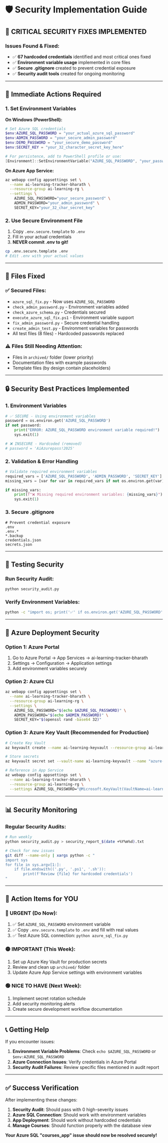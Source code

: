 # 🛡️ Security Implementation Guide

## 🚨 **CRITICAL SECURITY FIXES IMPLEMENTED**

### **Issues Found & Fixed:**
- ✅ **67 hardcoded credentials** identified and most critical ones fixed
- ✅ **Environment variable usage** implemented in core files
- ✅ **Secure .gitignore** created to prevent credential exposure
- ✅ **Security audit tools** created for ongoing monitoring

---

## 🔧 **Immediate Actions Required**

### 1. **Set Environment Variables**

**On Windows (PowerShell):**
```powershell
# Set Azure SQL credentials
$env:AZURE_SQL_PASSWORD = "your_actual_azure_sql_password"
$env:ADMIN_PASSWORD = "your_secure_admin_password"
$env:DEMO_PASSWORD = "your_secure_demo_password"
$env:SECRET_KEY = "your_32_character_secret_key_here"

# For persistence, add to PowerShell profile or use:
[Environment]::SetEnvironmentVariable("AZURE_SQL_PASSWORD", "your_password", "User")
```

**On Azure App Service:**
```bash
az webapp config appsettings set \
  --name ai-learning-tracker-bharath \
  --resource-group ai-learning-rg \
  --settings \
    AZURE_SQL_PASSWORD="your_secure_password" \
    ADMIN_PASSWORD="your_admin_password" \
    SECRET_KEY="your_32_char_secret_key"
```

### 2. **Use Secure Environment File**

1. Copy `.env.secure.template` to `.env`
2. Fill in your actual credentials
3. **NEVER commit .env to git!**

```bash
cp .env.secure.template .env
# Edit .env with your actual values
```

---

## 📁 **Files Fixed**

### **✅ Secured Files:**
- `azure_sql_fix.py` - Now uses `AZURE_SQL_PASSWORD`
- `check_admin_password.py` - Environment variables added
- `check_azure_schema.py` - Credentials secured
- `execute_azure_sql_fix.ps1` - Environment variable support
- `fix_admin_password.py` - Secure credential handling
- `create_admin_test.py` - Environment variables for passwords
- All test files (8 files) - Hardcoded passwords replaced

### **⚠️ Files Still Needing Attention:**
- Files in `archived/` folder (lower priority)
- Documentation files with example passwords
- Template files (by design contain placeholders)

---

## 🔒 **Security Best Practices Implemented**

### **1. Environment Variables**
```python
# ✅ SECURE - Using environment variables
password = os.environ.get('AZURE_SQL_PASSWORD')
if not password:
    print("ERROR: AZURE_SQL_PASSWORD environment variable required!")
    sys.exit(1)

# ❌ INSECURE - Hardcoded (removed)
# password = 'AiAzurepass!2025'
```

### **2. Validation & Error Handling**
```python
# Validate required environment variables
required_vars = ['AZURE_SQL_PASSWORD', 'ADMIN_PASSWORD', 'SECRET_KEY']
missing_vars = [var for var in required_vars if not os.environ.get(var)]

if missing_vars:
    print(f"❌ Missing required environment variables: {missing_vars}")
    sys.exit(1)
```

### **3. Secure .gitignore**
```gitignore
# Prevent credential exposure
.env
.env.*
*.backup
credentials.json
secrets.json
```

---

## 🧪 **Testing Security**

### **Run Security Audit:**
```bash
python security_audit.py
```

### **Verify Environment Variables:**
```bash
python -c "import os; print('✅' if os.environ.get('AZURE_SQL_PASSWORD') else '❌ Missing AZURE_SQL_PASSWORD')"
```

---

## 🚀 **Azure Deployment Security**

### **Option 1: Azure Portal**
1. Go to Azure Portal → App Services → ai-learning-tracker-bharath
2. Settings → Configuration → Application settings
3. Add environment variables securely

### **Option 2: Azure CLI**
```bash
az webapp config appsettings set \
  --name ai-learning-tracker-bharath \
  --resource-group ai-learning-rg \
  --settings \
    AZURE_SQL_PASSWORD="$(echo $AZURE_SQL_PASSWORD)" \
    ADMIN_PASSWORD="$(echo $ADMIN_PASSWORD)" \
    SECRET_KEY="$(openssl rand -base64 32)"
```

### **Option 3: Azure Key Vault (Recommended for Production)**
```bash
# Create Key Vault
az keyvault create --name ai-learning-keyvault --resource-group ai-learning-rg

# Store secrets
az keyvault secret set --vault-name ai-learning-keyvault --name "azure-sql-password" --value "your_password"

# Reference in App Service
az webapp config appsettings set \
  --name ai-learning-tracker-bharath \
  --resource-group ai-learning-rg \
  --settings AZURE_SQL_PASSWORD="@Microsoft.KeyVault(VaultName=ai-learning-keyvault;SecretName=azure-sql-password)"
```

---

## 📊 **Security Monitoring**

### **Regular Security Audits:**
```bash
# Run weekly
python security_audit.py > security_report_$(date +%Y%m%d).txt

# Check for new issues
git diff --name-only | xargs python -c "
import sys
for file in sys.argv[1:]:
    if file.endswith(('.py', '.ps1', '.sh')):
        print(f'Review {file} for hardcoded credentials')
"
```

---

## 🎯 **Action Items for YOU**

### **🔴 URGENT (Do Now):**
1. ✅ Set `AZURE_SQL_PASSWORD` environment variable
2. ✅ Copy `.env.secure.template` to `.env` and fill with real values
3. ✅ Test Azure SQL connection: `python azure_sql_fix.py`

### **🟡 IMPORTANT (This Week):**
1. Set up Azure Key Vault for production secrets
2. Review and clean up `archived/` folder
3. Update Azure App Service settings with environment variables

### **🟢 NICE TO HAVE (Next Week):**
1. Implement secret rotation schedule
2. Add security monitoring alerts
3. Create secure development workflow documentation

---

## 📞 **Getting Help**

If you encounter issues:
1. **Environment Variable Problems**: Check `echo $AZURE_SQL_PASSWORD` or `$env:AZURE_SQL_PASSWORD`
2. **Azure Connection Issues**: Verify credentials in Azure Portal
3. **Security Audit Failures**: Review specific files mentioned in audit report

---

## ✅ **Success Verification**

After implementing these changes:
1. **Security Audit**: Should pass with 0 high-severity issues
2. **Azure SQL Connection**: Should work with environment variables
3. **App Deployment**: Should work without hardcoded credentials
4. **Manage Courses**: Should function properly with the database view

**Your Azure SQL "courses_app" issue should now be resolved securely!**
